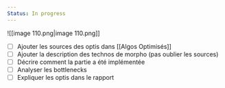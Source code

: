 ```yaml
---
Status: In progress
---
```

![[image 110.png|image 110.png]]
- [ ] Ajouter les sources des optis dans
[[Algos Optimisés]]
- [ ] Ajouter la description des technos de morpho (pas oublier les sources)
- [ ] Décrire comment la partie a été implémentée
- [ ] Analyser les bottlenecks
- [ ] Expliquer les optis dans le rapport